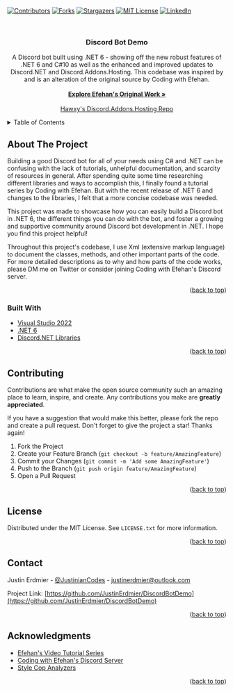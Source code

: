 <div id="top"></div>
<!--
*** Thanks for checking out my Discord Bot Demo. If you have a suggestion
*** that would make this better, please fork the repo and create a pull request.
*** Don't forget to give the project a star!
*** Thanks again!
-->


[![Contributors][contributors-shield]][contributors-url]
[![Forks][forks-shield]][forks-url]
[![Stargazers][stars-shield]][stars-url]
[![MIT License][license-shield]][license-url]
[![LinkedIn][linkedin-shield]][linkedin-url]


<br />
<div align="center">

  <h3 align="center">Discord Bot Demo</h3>

  <p align="center">
    A Discord bot built using .NET 6 - showing off the new robust features of .NET 6 and C#10 as well as
    the enhanced and improved updates to Discord.NET and Discord.Addons.Hosting. This codebase was inspired
    by and is an alteration of the original source by Coding with Efehan.
    <br />
    <br />
    <a href="https://github.com/Coding-with-Efehan/Watermelon-DNBDS"><strong>Explore Efehan's Original Work »</strong></a>
    <br />
    <br />
    <a href="https://github.com/Hawxy/Discord.Addons.Hosting">Hawxy's Discord.Addons.Hosting Repo</a>
  </p>
</div>



<details>
  <summary>Table of Contents</summary>
  <ol>
    <li>
      <a href="#about-the-project">About The Project</a>
      <ul>
        <li><a href="#built-with">Built With</a></li>
      </ul>
    </li>
    <!-- <li>
      <a href="#getting-started">Getting Started</a>
      <ul>
        <li><a href="#prerequisites">Prerequisites</a></li>
        <li><a href="#installation">Installation</a></li>
      </ul>
    </li> -->
    <li><a href="#usage">Usage</a></li>
    <li><a href="#roadmap">Roadmap</a></li>
    <li><a href="#contributing">Contributing</a></li>
    <li><a href="#license">License</a></li>
    <li><a href="#contact">Contact</a></li>
    <li><a href="#acknowledgments">Acknowledgments</a></li>
  </ol>
</details>



<!-- ABOUT THE PROJECT -->
## About The Project


Building a good Discord bot for all of your needs using C# and .NET can be confusing with the lack of tutorials, unhelpful documentation, and scarcity of 
resources in general. After spending quite some time researching different libraries and ways to accomplish this, I finally found a tutorial series by
Coding with Efehan. But with the recent release of .NET 6 and changes to the libraries, I felt that a more concise codebase was needed.

This project was made to showcase how you can easily build a Discord bot in .NET 6, the different things you can do with the bot, and foster a growing
and supportive community around Discord bot development in .NET. I hope you find this project helpful!

Throughout this project's codebase, I use Xml (extensive markup language) to document the classes, methods, and other important parts of the code. For
more detailed descriptions as to why and how parts of the code works, please DM me on Twitter or consider joining Coding with Efehan's Discord server.

<p align="right">(<a href="#top">back to top</a>)</p>



### Built With

* [Visual Studio 2022](https://visualstudio.microsoft.com/vs/)
* [.NET 6](https://dotnet.microsoft.com/download/dotnet/6.0)
* [Discord.NET Libraries](https://github.com/discord-net)

<p align="right">(<a href="#top">back to top</a>)</p>


<!-- CONTRIBUTING -->
## Contributing

Contributions are what make the open source community such an amazing place to learn, inspire, and create. Any contributions you make are **greatly appreciated**.

If you have a suggestion that would make this better, please fork the repo and create a pull request. Don't forget to give the project a star! Thanks again!

1. Fork the Project
2. Create your Feature Branch (`git checkout -b feature/AmazingFeature`)
3. Commit your Changes (`git commit -m 'Add some AmazingFeature'`)
4. Push to the Branch (`git push origin feature/AmazingFeature`)
5. Open a Pull Request

<p align="right">(<a href="#top">back to top</a>)</p>



<!-- LICENSE -->
## License

Distributed under the MIT License. See `LICENSE.txt` for more information.

<p align="right">(<a href="#top">back to top</a>)</p>



<!-- CONTACT -->
## Contact

Justin Erdmier - [@JustinianCodes](https://twitter.com/JustinianCodes) - justinerdmier@outlook.com

Project Link: [https://github.com/JustinErdmier/DiscordBotDemo](https://github.com/JustinErdmier/DiscordBotDemo)

<p align="right">(<a href="#top">back to top</a>)</p>



<!-- ACKNOWLEDGMENTS -->
## Acknowledgments

* [Efehan's Video Tutorial Series](https://www.youtube.com/playlist?list=PLaqoc7lYL3ZDCDT9TcP_5hEKuWQl7zudR)
* [Coding with Efehan's Discord Server](https://discord.gg/xCdfreeNas)
* [Style Cop Analyzers](https://github.com/DotNetAnalyzers/StyleCopAnalyzers)

<p align="right">(<a href="#top">back to top</a>)</p>



<!-- MARKDOWN LINKS & IMAGES -->
<!-- https://www.markdownguide.org/basic-syntax/#reference-style-links -->
[contributors-shield]: https://img.shields.io/github/contributors/othneildrew/Best-README-Template.svg?style=for-the-badge
[contributors-url]: https://github.com/JustinErdmier/DiscordBotDemo/graphs/contributors
[forks-shield]: https://img.shields.io/github/forks/othneildrew/Best-README-Template.svg?style=for-the-badge
[forks-url]: https://github.com/JustinErdmier/DiscordBotDemo/network/members
[stars-shield]: https://img.shields.io/github/stars/othneildrew/Best-README-Template.svg?style=for-the-badge
[stars-url]: https://github.com/JustinErdmier/DiscordBotDemo/stargazers
[license-shield]: https://img.shields.io/github/license/othneildrew/Best-README-Template.svg?style=for-the-badge
[license-url]: https://github.com/JustinErdmier/DiscordBotDemo/blob/main/LICENSE
[linkedin-shield]: https://img.shields.io/badge/-LinkedIn-black.svg?style=for-the-badge&logo=linkedin&colorB=555
[linkedin-url]: https://www.linkedin.com/in/justinerdmier/
